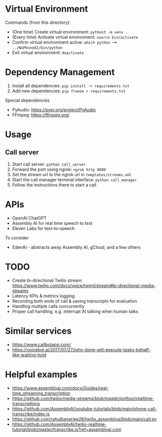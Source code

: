 # Virtual Environment

Commands (from this directory):
* (One time) Create virtual environment: `python3 -m venv .`
* (Every time) Activate virtual environment: `source bin/activate`
* Confirm virtual environment active: `which python` --> `../NoPhoneAI/bin/python`
* Exit virtual environment: `deactivate`

# Dependency Management

1. Install all dependencies: `pip install -r requirements.txt`
2. Add new dependencies: `pip freeze > requirements.txt`

Special dependencies
* PyAudio: https://pypi.org/project/PyAudio
* FFmpeg: https://ffmpeg.org/

# Usage

## Call server

1. Start call server:  `python call_server`
2. Forward the port using ngrok: `ngrok http 8080`
3. Set the stream url to the ngrok url in `templates/streams.xml`
4. Start the call manager terminal interface: `python call_manager`
5. Follow the instructions there to start a call

# APIs

* OpenAI ChatGPT
* Assembly AI for real time speech to text
* Eleven Labs for text-to-speech

To consider
* EdenAI - abstracts away Assembly AI, gCloud, and a few others

# TODO

* Create bi-directional Twilio stream: https://www.twilio.com/docs/voice/twiml/stream#bi-directional-media-streams
* Latency KPIs & metrics logging
* Recording both ends of call & saving transcripts for evaluation
* Handling multiple calls concurrently
* Proper call handling, e.g. interrupt AI talking when human talks

# Similar services

* https://www.callbotapp.com/
* https://voicebot.ai/2017/07/27/john-done-will-execute-tasks-behalf-like-waiting-hold

# Helpful examples

* https://www.assemblyai.com/docs/Guides/real-time_streaming_transcription
* https://github.com/twilio/media-streams/blob/master/python/realtime-transcriptions
* https://github.com/AssemblyAI/youtube-tutorials/blob/main/phone-call-transcribe/index.js
* https://github.com/rahulbanerjee26/twilio_assemblyai/blob/main/call.py
* https://github.com/AssemblyAI/twilio-realtime-tutorial/blob/master/transcribe.js?ref=assemblyai.com
